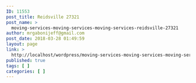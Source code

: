```yaml
---
ID: 11553
post_title: Reidsville 27321
post_name: >
  moving-services-moving-services-moving-services-reidsville-27321
author: mrgabonijeff@gmail.com
post_date: 2018-03-28 01:49:59
layout: page
link: >
  http://localhost/wordpress/moving-services-moving-services-moving-services-reidsville-27321/
published: true
tags: [ ]
categories: [ ]
---
```

